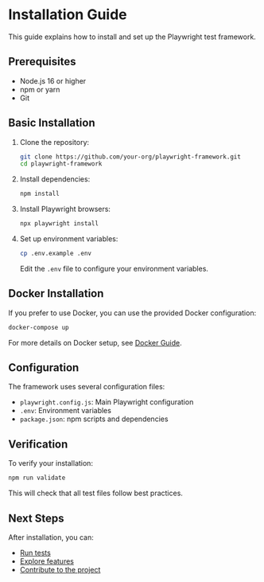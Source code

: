 # Installation Guide

This guide explains how to install and set up the Playwright test framework.

## Prerequisites

- Node.js 16 or higher
- npm or yarn
- Git

## Basic Installation

1. Clone the repository:
   ```bash
   git clone https://github.com/your-org/playwright-framework.git
   cd playwright-framework
   ```

2. Install dependencies:
   ```bash
   npm install
   ```

3. Install Playwright browsers:
   ```bash
   npx playwright install
   ```

4. Set up environment variables:
   ```bash
   cp .env.example .env
   ```
   Edit the `.env` file to configure your environment variables.

## Docker Installation

If you prefer to use Docker, you can use the provided Docker configuration:

```bash
docker-compose up
```

For more details on Docker setup, see [Docker Guide](DOCKER.md).

## Configuration

The framework uses several configuration files:

- `playwright.config.js`: Main Playwright configuration
- `.env`: Environment variables
- `package.json`: npm scripts and dependencies

## Verification

To verify your installation:

```bash
npm run validate
```

This will check that all test files follow best practices.

## Next Steps

After installation, you can:

- [Run tests](RUNNING_TESTS.md)
- [Explore features](FEATURES.md)
- [Contribute to the project](../maintenance/CONTRIBUTING.md)